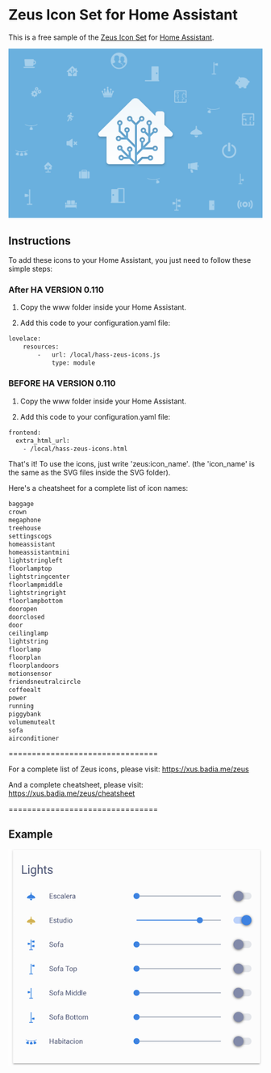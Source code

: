 # Zeus Icon Set for Home Assistant

This is a free sample of the [Zeus Icon Set](https://xus.badia.me/zeus) for [Home Assistant](https://www.home-assistant.io).

![Zeus for Home Assistant](/docs/zeus-ha-main.png "Zeus for Home Assistant")

## Instructions
To add these icons to your Home Assistant, you just need to follow these simple steps:

### After HA VERSION 0.110

1) Copy the www folder inside your Home Assistant.

2) Add this code to your configuration.yaml file:

```
lovelace:
    resources:
        -   url: /local/hass-zeus-icons.js
            type: module
```


### BEFORE HA VERSION 0.110

1) Copy the www folder inside your Home Assistant.

2) Add this code to your configuration.yaml file:

```
frontend:
  extra_html_url:
    - /local/hass-zeus-icons.html
```

That's it! To use the icons, just write 'zeus:icon_name'. (the 'icon_name' is the same as the SVG files inside the SVG folder).

Here's a cheatsheet for a complete list of icon names:
```
baggage
crown
megaphone
treehouse
settingscogs
homeassistant
homeassistantmini
lightstringleft
floorlamptop
lightstringcenter
floorlampmiddle
lightstringright
floorlampbottom
dooropen
doorclosed
door
ceilinglamp
lightstring
floorlamp
floorplan
floorplandoors
motionsensor
friendsneutralcircle
coffeealt
power
running
piggybank
volumemutealt
sofa
airconditioner
```


================================

For a complete list of Zeus icons, please visit: https://xus.badia.me/zeus

And a complete cheatsheet, please visit: https://xus.badia.me/zeus/cheatsheet

================================

## Example

![Lights](/docs/lights_screenshot.png "Lights")
